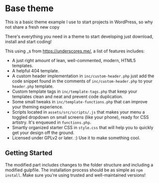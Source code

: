 Base theme
===

This is a basic theme example I use to start projects in WordPress, so why not share a fresh new copy 

There's everything you need in a theme to start developing just download, install and start coding!

This using _s from https://underscores.me/, a list of features includes: 
* A just right amount of lean, well-commented, modern, HTML5 templates.
* A helpful 404 template.
* A custom header implementation in `inc/custom-header.php` just add the code snippet found in the comments of `inc/custom-header.php` to your `header.php` template.
* Custom template tags in `inc/template-tags.php` that keep your templates clean and neat and prevent code duplication.
* Some small tweaks in `inc/template-functions.php` that can improve your theming experience.
* Scripts located in `assets/src/scripts/.js` that makes your menu a toggled dropdown on small screens (like your phone), ready for CSS artistry. It's enqueued in `functions.php`.
* Smartly organized starter CSS in `style.css` that will help you to quickly get your design off the ground.
* Licensed under GPLv2 or later. :) Use it to make something cool.

Getting Started
---------------

The modified part includes changes to the folder structure and including a modified gulpfile. The installation process should be as simple as `npm install`. Make sure you're using trusted and well-maintained versions!